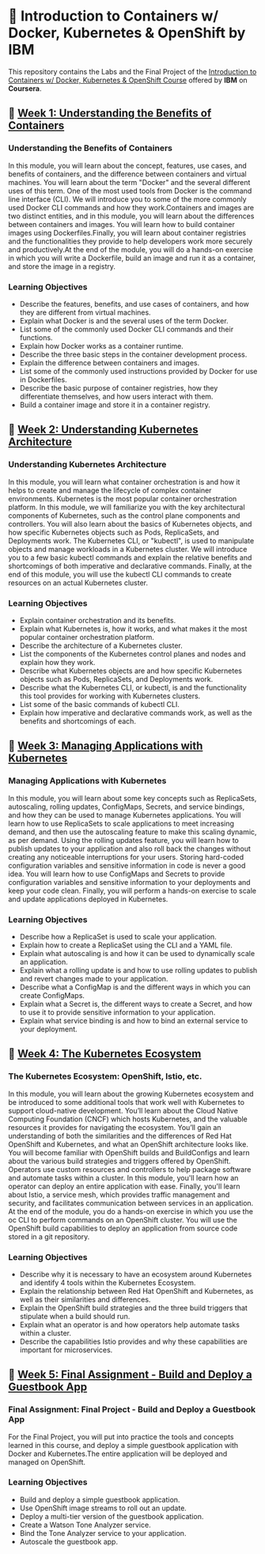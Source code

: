 # :rocket: Introduction to Containers w/ Docker, Kubernetes & OpenShift by IBM

This repository contains the Labs and the Final Project of the [Introduction to Containers w/ Docker, Kubernetes &amp; OpenShift Course](https://www.coursera.org/learn/ibm-containers-docker-kubernetes-openshift) offered by **IBM** on **Coursera**.

## :file_folder: [Week 1: Understanding the Benefits of Containers](https://github.com/evgenyzorin/IBM-Docker-Kubernetes-OpenShift/tree/main/Week%201)
### Understanding the Benefits of Containers
In this module, you will learn about the concept, features, use cases, and benefits of containers, and the difference between containers and virtual machines. You will learn about the term "Docker" and the several different uses of this term. One of the most used tools from Docker is the command line interface (CLI). We will introduce you to some of the more commonly used Docker CLI commands and how they work.Containers and images are two distinct entities, and in this module, you will learn about the differences between containers and images. You will learn how to build container images using Dockerfiles.Finally, you will learn about container registries and the functionalities they provide to help developers work more securely and productively.At the end of the module, you will do a hands-on exercise in which you will write a Dockerfile, build an image and run it as a container, and store the image in a registry.
### Learning Objectives
- Describe the features, benefits, and use cases of containers, and how they are different from virtual machines.
- Explain what Docker is and the several uses of the term Docker.
- List some of the commonly used Docker CLI commands and their functions.
- Explain how Docker works as a container runtime.
- Describe the three basic steps in the container development process.
- Explain the difference between containers and images.
- List some of the commonly used instructions provided by Docker for use in Dockerfiles.
- Describe the basic purpose of container registries, how they differentiate themselves, and how users interact with them.
- Build a container image and store it in a container registry.

## :file_folder: [Week 2: Understanding Kubernetes Architecture](https://github.com/evgenyzorin/IBM-Docker-Kubernetes-OpenShift/tree/main/Week%202)
### Understanding Kubernetes Architecture
In this module, you will learn what container orchestration is and how it helps to create and manage the lifecycle of complex container environments. Kubernetes is the most popular container orchestration platform. In this module, we will familiarize you with the key architectural components of Kubernetes, such as the control plane components and controllers. You will also learn about the basics of Kubernetes objects, and how specific Kubernetes objects such as Pods, ReplicaSets, and Deployments work. The Kubernetes CLI, or "kubectl", is used to manipulate objects and manage workloads in a Kubernetes cluster. We will introduce you to a few basic kubectl commands and explain the relative benefits and shortcomings of both imperative and declarative commands. Finally, at the end of this module, you will use the kubectl CLI commands to create resources on an actual Kubernetes cluster.
### Learning Objectives
- Explain container orchestration and its benefits.
- Explain what Kubernetes is, how it works, and what makes it the most popular container orchestration platform.
- Describe the architecture of a Kubernetes cluster.
- List the components of the Kubernetes control planes and nodes and explain how they work.
- Describe what Kubernetes objects are and how specific Kubernetes objects such as Pods, ReplicaSets, and Deployments work.
- Describe what the Kubernetes CLI, or kubectl, is and the functionality this tool provides for working with Kubernetes clusters.
- List some of the basic commands of kubectl CLI.
- Explain how imperative and declarative commands work, as well as the benefits and shortcomings of each.

## :file_folder: [Week 3: Managing Applications with Kubernetes](https://github.com/evgenyzorin/IBM-Docker-Kubernetes-OpenShift/tree/main/Week%203)
### Managing Applications with Kubernetes
In this module, you will learn about some key concepts such as ReplicaSets, autoscaling, rolling updates, ConfigMaps, Secrets, and service bindings, and how they can be used to manage Kubernetes applications. You will learn how to use ReplicaSets to scale applications to meet increasing demand, and then use the autoscaling feature to make this scaling dynamic, as per demand. Using the rolling updates feature, you will learn how to publish updates to your application and also roll back the changes without creating any noticeable interruptions for your users. Storing hard-coded configuration variables and sensitive information in code is never a good idea. You will learn how to use ConfigMaps and Secrets to provide configuration variables and sensitive information to your deployments and keep your code clean. Finally, you will perform a hands-on exercise to scale and update applications deployed in Kubernetes.
### Learning Objectives
- Describe how a ReplicaSet is used to scale your application.
- Explain how to create a ReplicaSet using the CLI and a YAML file.
- Explain what autoscaling is and how it can be used to dynamically scale an application.
- Explain what a rolling update is and how to use rolling updates to publish and revert changes made to your application.
- Describe what a ConfigMap is and the different ways in which you can create ConfigMaps.
- Explain what a Secret is, the different ways to create a Secret, and how to use it to provide sensitive information to your application.
- Explain what service binding is and how to bind an external service to your deployment.

## :file_folder: [Week 4: The Kubernetes Ecosystem](https://github.com/evgenyzorin/IBM-Docker-Kubernetes-OpenShift/tree/main/Week%204)
### The Kubernetes Ecosystem: OpenShift, Istio, etc.
In this module, you will learn about the growing Kubernetes ecosystem and be introduced to some additional tools that work well with Kubernetes to support cloud-native development. You’ll learn about the Cloud Native Computing Foundation (CNCF) which hosts Kubernetes, and the valuable resources it provides for navigating the ecosystem. You’ll gain an understanding of both the similarities and the differences of Red Hat OpenShift and Kubernetes, and what an OpenShift architecture looks like. You will become familiar with OpenShift builds and BuildConfigs and learn about the various build strategies and triggers offered by OpenShift. Operators use custom resources and controllers to help package software and automate tasks within a cluster. In this module, you'll learn how an operator can deploy an entire application with ease. Finally, you'll learn about Istio, a service mesh, which provides traffic management and security, and facilitates communication between services in an application. At the end of the module, you do a hands-on exercise in which you use the oc CLI to perform commands on an OpenShift cluster. You will use the OpenShift build capabilities to deploy an application from source code stored in a git repository.
### Learning Objectives
- Describe why it is necessary to have an ecosystem around Kubernetes and identify 4 tools within the Kubernetes Ecosystem.
- Explain the relationship between Red Hat OpenShift and Kubernetes, as well as their similarities and differences.
- Explain the OpenShift build strategies and the three build triggers that stipulate when a build should run.
- Explain what an operator is and how operators help automate tasks within a cluster.
- Describe the capabilities Istio provides and why these capabilities are important for microservices.

## :file_folder: [Week 5: Final Assignment - Build and Deploy a Guestbook App](https://github.com/evgenyzorin/IBM-Docker-Kubernetes-OpenShift/tree/main/Week%205)
### Final Assignment: Final Project - Build and Deploy a Guestbook App
For the Final Project, you will put into practice the tools and concepts learned in this course, and deploy a simple guestbook application with Docker and Kubernetes.The entire application will be deployed and managed on OpenShift.
### Learning Objectives
- Build and deploy a simple guestbook application.
- Use OpenShift image streams to roll out an update.
- Deploy a multi-tier version of the guestbook application.
- Create a Watson Tone Analyzer service.
- Bind the Tone Analyzer service to your application.
- Autoscale the guestbook app.
